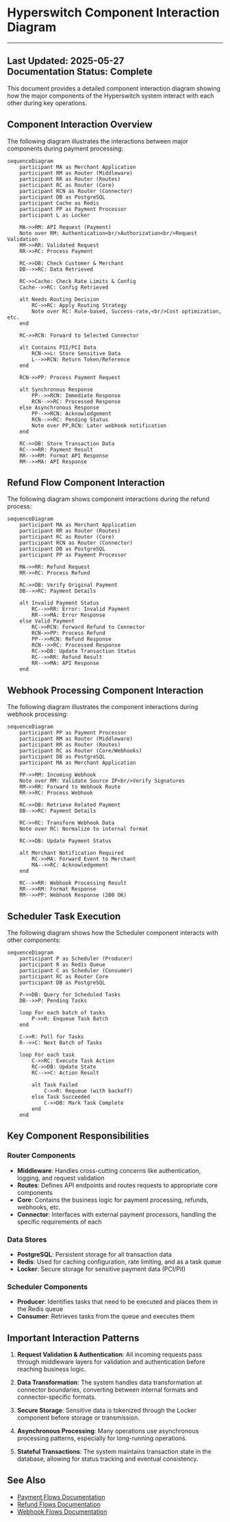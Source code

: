 # Hyperswitch Component Interaction Diagram

---
**Last Updated:** 2025-05-27  
**Documentation Status:** Complete
---

This document provides a detailed component interaction diagram showing how the major components of the Hyperswitch system interact with each other during key operations.

## Component Interaction Overview

The following diagram illustrates the interactions between major components during payment processing:

```mermaid
sequenceDiagram
    participant MA as Merchant Application
    participant RM as Router (Middleware)
    participant RR as Router (Routes)
    participant RC as Router (Core)
    participant RCN as Router (Connector)
    participant DB as PostgreSQL
    participant Cache as Redis
    participant PP as Payment Processor
    participant L as Locker
    
    MA->>RM: API Request (Payment)
    Note over RM: Authentication<br/>Authorization<br/>Request Validation
    RM->>RR: Validated Request
    RR->>RC: Process Payment
    
    RC->>DB: Check Customer & Merchant
    DB-->>RC: Data Retrieved
    
    RC->>Cache: Check Rate Limits & Config
    Cache-->>RC: Config Retrieved
    
    alt Needs Routing Decision
        RC->>RC: Apply Routing Strategy
        Note over RC: Rule-based, Success-rate,<br/>Cost optimization, etc.
    end
    
    RC->>RCN: Forward to Selected Connector
    
    alt Contains PII/PCI Data
        RCN->>L: Store Sensitive Data
        L-->>RCN: Return Token/Reference
    end
    
    RCN->>PP: Process Payment Request
    
    alt Synchronous Response
        PP-->>RCN: Immediate Response
        RCN-->>RC: Processed Response
    else Asynchronous Response
        PP-->>RCN: Acknowledgement
        RCN-->>RC: Pending Status
        Note over PP,RCN: Later webhook notification
    end
    
    RC->>DB: Store Transaction Data
    RC-->>RR: Payment Result
    RR-->>RM: Format API Response
    RM-->>MA: API Response
```

## Refund Flow Component Interaction

The following diagram shows component interactions during the refund process:

```mermaid
sequenceDiagram
    participant MA as Merchant Application
    participant RR as Router (Routes)
    participant RC as Router (Core)
    participant RCN as Router (Connector)
    participant DB as PostgreSQL
    participant PP as Payment Processor
    
    MA->>RR: Refund Request
    RR->>RC: Process Refund
    
    RC->>DB: Verify Original Payment
    DB-->>RC: Payment Details
    
    alt Invalid Payment Status
        RC-->>RR: Error: Invalid Payment
        RR-->>MA: Error Response
    else Valid Payment
        RC->>RCN: Forward Refund to Connector
        RCN->>PP: Process Refund
        PP-->>RCN: Refund Response
        RCN-->>RC: Processed Response
        RC->>DB: Update Transaction Status
        RC-->>RR: Refund Result
        RR-->>MA: API Response
    end
```

## Webhook Processing Component Interaction

The following diagram illustrates the component interactions during webhook processing:

```mermaid
sequenceDiagram
    participant PP as Payment Processor
    participant RM as Router (Middleware)
    participant RR as Router (Routes)
    participant RC as Router (Core/Webhooks)
    participant DB as PostgreSQL
    participant MA as Merchant Application
    
    PP->>RM: Incoming Webhook
    Note over RM: Validate Source IP<br/>Verify Signatures
    RM->>RR: Forward to Webhook Route
    RR->>RC: Process Webhook
    
    RC->>DB: Retrieve Related Payment
    DB-->>RC: Payment Details
    
    RC->>RC: Transform Webhook Data
    Note over RC: Normalize to internal format
    
    RC->>DB: Update Payment Status
    
    alt Merchant Notification Required
        RC->>MA: Forward Event to Merchant
        MA-->>RC: Acknowledgement
    end
    
    RC-->>RR: Webhook Processing Result
    RR-->>RM: Format Response
    RM-->>PP: Webhook Response (200 OK)
```

## Scheduler Task Execution

The following diagram shows how the Scheduler component interacts with other components:

```mermaid
sequenceDiagram
    participant P as Scheduler (Producer)
    participant R as Redis Queue
    participant C as Scheduler (Consumer)
    participant RC as Router Core
    participant DB as PostgreSQL
    
    P->>DB: Query for Scheduled Tasks
    DB-->>P: Pending Tasks
    
    loop For each batch of tasks
        P->>R: Enqueue Task Batch
    end
    
    C->>R: Poll for Tasks
    R-->>C: Next Batch of Tasks
    
    loop For each task
        C->>RC: Execute Task Action
        RC->>DB: Update State
        RC-->>C: Action Result
        
        alt Task Failed
            C->>R: Requeue (with backoff)
        else Task Succeeded
            C->>DB: Mark Task Complete
        end
    end
```

## Key Component Responsibilities

### Router Components
- **Middleware**: Handles cross-cutting concerns like authentication, logging, and request validation
- **Routes**: Defines API endpoints and routes requests to appropriate core components
- **Core**: Contains the business logic for payment processing, refunds, webhooks, etc.
- **Connector**: Interfaces with external payment processors, handling the specific requirements of each

### Data Stores
- **PostgreSQL**: Persistent storage for all transaction data
- **Redis**: Used for caching configuration, rate limiting, and as a task queue
- **Locker**: Secure storage for sensitive payment data (PCI/PII)

### Scheduler Components
- **Producer**: Identifies tasks that need to be executed and places them in the Redis queue
- **Consumer**: Retrieves tasks from the queue and executes them

## Important Interaction Patterns

1. **Request Validation & Authentication**: All incoming requests pass through middleware layers for validation and authentication before reaching business logic.

2. **Data Transformation**: The system handles data transformation at connector boundaries, converting between internal formats and connector-specific formats.

3. **Secure Storage**: Sensitive data is tokenized through the Locker component before storage or transmission.

4. **Asynchronous Processing**: Many operations use asynchronous processing patterns, especially for long-running operations.

5. **Stateful Transactions**: The system maintains transaction state in the database, allowing for status tracking and eventual consistency.

## See Also
- [Payment Flows Documentation](../crates/router/flows/payment_flows.md)
- [Refund Flows Documentation](../crates/router/flows/refund_flows.md)
- [Webhook Flows Documentation](../crates/router/flows/webhook_flows.md)

